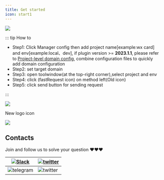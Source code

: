 ```yaml
---
title: Get started
icon: start1
---
```


![](/img/start_en.svg)

::: tip How to

- Step1: Click Manager config then add project name[example:wx card] and env[example:local、dev], if plugin version >= **2023.1.1**, please refer to [<ColorIcon icon="domainConfig" /> Project-level domain config](../features/projectLevelDomainConfig.md), combine configuration files to quickly add domain configuration
- Step2: set target domain
- Step3: open toolwindow(at the top-right corner),select project and env
- Step4: click <FontIcon icon="restfulFastRequest" />(fastRequest icon) on method left(Old icon<FontIcon icon="restfulFastRequest1" />)
- Step5: click send button for sending request

:::

![](/img/howToUse_en.gif)

New logo icon <FontIcon icon="restfulFastRequest" />

![](/img/newLogoIcon.png)

## Contacts

Join and follow us to solve your question ❤️❤️❤️

| [![Slack](https://img.shields.io/static/v1?label=Slack&message=Restful%20Fast%20Request&logo=slack&color=38B580)](https://join.slack.com/t/restfulfastrequest/shared_invite/zt-1we57vum8-TALhTHI2uNmPF2bx1NDyWw) | [![twitter](https://img.shields.io/static/v1?label=Twitter&message=FastRequest666&logo=twitter&color=FC8D34)](https://twitter.com/FastRequest666) |
| ---------------------------------------------------------------------------------------------------------------------------------------------------------------------------------------------------------------- | ------------------------------------------------------------------------------------------------------------------------------------------------- |
| ![telegram](/img/slack.png)                                                                                                                                                                                      | ![twitter](/img/twitter.png)                                                                                                                      |
